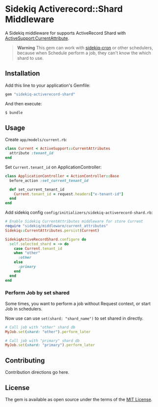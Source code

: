 # Sidekiq Activerecord::Shard Middleware

A Sidekiq middleware for supports ActiveRecord Shard with [ActiveSupport:CurrentAttribute](https://api.rubyonrails.org/classes/ActiveSupport/CurrentAttributes.html).

> **Warning** 
> This gem can work with [sidekiq-cron](https://github.com/ondrejbartas/sidekiq-cron) or other schedulers, because when Schedule perform a job, they can't know the which shard to use.

## Installation

Add this line to your application's Gemfile:

```ruby
gem "sidekiq-activerecord-shard"
```

And then execute:
```bash
$ bundle
```

## Usage

Create `app/models/current.rb`:

```rb
class Current < ActiveSupport::CurrentAttributes
  attribute :tenant_id
end
```

Set `Current.tenant_id` on ApplicationController:

```rb
class ApplicationController < ActionController::Base
  before_action :set_current_tenant_id

  def set_current_tenant_id
    Current.tenant_id = request.headers["x-tenant-id"]
  end
end
```

Add sidekiq config `config/initializers/sidekiq-activerecord-shard.rb`:

```rb
# Enable Sidekiq CurrentAttributes middleware for store Current
require "sidekiq/middleware/current_attributes"
Sidekiq::CurrentAttributes.persist(Current)

SidekiqActiveRecordShard.configure do
  self.selected_shard = -> do
    case Current.tenant_id
    when "other"
      :other
    else
      :primary
    end
  end
end
```


### Perform Job by set shared

Some times, you want to perform a job without Request context, or start Job in schedulers.

Now use can use `set(shard: "shard_name")` to set shared in directly.

```rb
# Call job with "other" shard db
MyJob.set(shard: "other").perform_later

# Call job with "primary" shard db
MyJob.set(shard: "primary").perform_later
```

## Contributing

Contribution directions go here.

## License
The gem is available as open source under the terms of the [MIT License](https://opensource.org/licenses/MIT).
